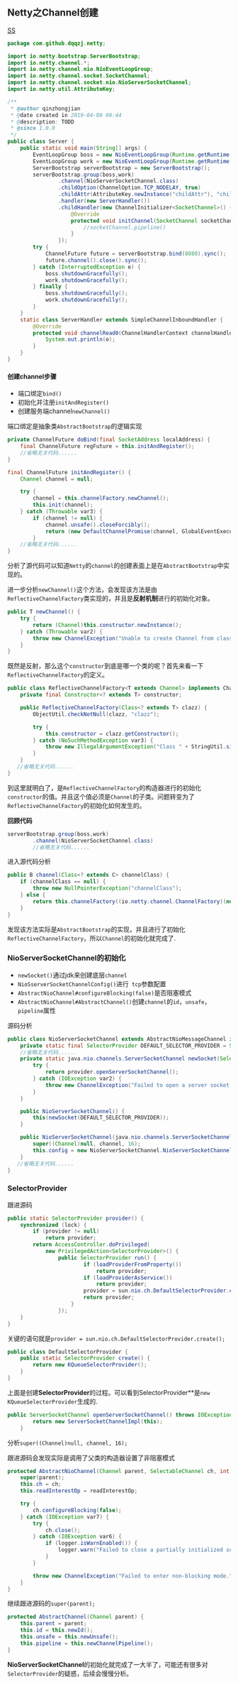 ## Netty之Channel创建
[SS](https://github.com/dqqzj/tutorial/blob/master/netty/src/main/resources/pictures/channel/build.png)

```java
package com.github.dqqzj.netty;

import io.netty.bootstrap.ServerBootstrap;
import io.netty.channel.*;
import io.netty.channel.nio.NioEventLoopGroup;
import io.netty.channel.socket.SocketChannel;
import io.netty.channel.socket.nio.NioServerSocketChannel;
import io.netty.util.AttributeKey;

/**
 * @author qinzhongjian
 * @date created in 2019-04-09 09:44
 * @description: TODD
 * @since 1.0.0
 */
public class Server {
    public static void main(String[] args) {
        EventLoopGroup boss = new NioEventLoopGroup(Runtime.getRuntime().availableProcessors());
        EventLoopGroup work = new NioEventLoopGroup(Runtime.getRuntime().availableProcessors() * 2);
        ServerBootstrap serverBootstrap = new ServerBootstrap();
        serverBootstrap.group(boss,work)
                .channel(NioServerSocketChannel.class)
                .childOption(ChannelOption.TCP_NODELAY, true)
                .childAttr(AttributeKey.newInstance("childAttr"), "childAttrValue")
                .handler(new ServerHandler())
                .childHandler(new ChannelInitializer<SocketChannel>() {
                    @Override
                    protected void initChannel(SocketChannel socketChannel) throws Exception {
                        //socketChannel.pipeline()
                    }
                });
        try {
            ChannelFuture future = serverBootstrap.bind(8080).sync();
            future.channel().close().sync();
        } catch (InterruptedException e) {
            boss.shutdownGracefully();
            work.shutdownGracefully();
        } finally {
            boss.shutdownGracefully();
            work.shutdownGracefully();
        }
    }
    static class ServerHandler extends SimpleChannelInboundHandler {
        @Override
        protected void channelRead0(ChannelHandlerContext channelHandlerContext, Object o) throws Exception {
            System.out.println(o);
        }
    }
}
```



#### 创建channel步骤

- 端口绑定`bind()`
- 初始化并注册`initAndRegister()`
- 创建服务端channel`newChannel()`

端口绑定是抽象类`AbstractBootstrap`的逻辑实现

```java
private ChannelFuture doBind(final SocketAddress localAddress) {
    final ChannelFuture regFuture = this.initAndRegister();
    //省略无关代码......
}
```

```java
final ChannelFuture initAndRegister() {
    Channel channel = null;

    try {
        channel = this.channelFactory.newChannel();
        this.init(channel);
    } catch (Throwable var3) {
        if (channel != null) {
            channel.unsafe().closeForcibly();
            return (new DefaultChannelPromise(channel, GlobalEventExecutor.INSTANCE)).setFailure(var3);
        }
    //省略无关代码......
}
```

分析了源代码可以知道`Netty`的`channel`的创建表面上是在`AbstractBootstrap`中实现的。

进一步分析`newChannel()`这个方法，会发现该方法是由`ReflectiveChannelFactory`类实现的，并且是**反射机制**进行的初始化对象。

```java
public T newChannel() {
    try {
        return (Channel)this.constructor.newInstance();
    } catch (Throwable var2) {
        throw new ChannelException("Unable to create Channel from class " + this.constructor.getDeclaringClass(), var2);
    }
}
```

既然是反射，那么这个`constructor`到底是哪一个类的呢？首先来看一下`ReflectiveChannelFactory`的定义。

```java
public class ReflectiveChannelFactory<T extends Channel> implements ChannelFactory<T> {
    private final Constructor<? extends T> constructor;

    public ReflectiveChannelFactory(Class<? extends T> clazz) {
        ObjectUtil.checkNotNull(clazz, "clazz");

        try {
            this.constructor = clazz.getConstructor();
        } catch (NoSuchMethodException var3) {
            throw new IllegalArgumentException("Class " + StringUtil.simpleClassName(clazz) + " does not have a public non-arg constructor", var3);
        }
    }
   //省略无关代码......
} 
```

到这里就明白了，是`ReflectiveChannelFactory`的构造器进行的初始化`constructor`的值。并且这个值必须是`Channel`的子类。问题转变为了`ReflectiveChannelFactory`的初始化如何发生的。

**回顾代码**

```java
serverBootstrap.group(boss,work)
        .channel(NioServerSocketChannel.class)
        //省略无关代码......
```

进入源代码分析

```java
public B channel(Class<? extends C> channelClass) {
    if (channelClass == null) {
        throw new NullPointerException("channelClass");
    } else {
        return this.channelFactory((io.netty.channel.ChannelFactory)(new ReflectiveChannelFactory(channelClass)));
    }
}
```

发现该方法实际是`AbstractBootstrap`的实现，并且进行了初始化`ReflectiveChannelFactory`，所以`Channel`的初始化就完成了.

### NioServerSocketChannel的初始化

- `newSocket()`通过jdk来创建底层`channel`
- `NioSserverSocketChannelConfig()`进行` tcp`参数配置
- `AbstractNioChannel#configureBlocking(false)`是否阻塞模式
- `AbstractNioChannel#AbstractChannel()`创建`channel`的`id`，`unsafe`，`pipeline`属性

源码分析

```java
public class NioServerSocketChannel extends AbstractNioMessageChannel implements ServerSocketChannel {
    private static final SelectorProvider DEFAULT_SELECTOR_PROVIDER = SelectorProvider.provider();
    //省略无关代码......
    private static java.nio.channels.ServerSocketChannel newSocket(SelectorProvider provider) {
        try {
            return provider.openServerSocketChannel();
        } catch (IOException var2) {
            throw new ChannelException("Failed to open a server socket.", var2);
        }
    }

    public NioServerSocketChannel() {
        this(newSocket(DEFAULT_SELECTOR_PROVIDER));
    }

    public NioServerSocketChannel(java.nio.channels.ServerSocketChannel channel) {
        super((Channel)null, channel, 16);
        this.config = new NioServerSocketChannel.NioServerSocketChannelConfig(this, this.javaChannel().socket());
    }
   //省略无关代码......
}
```

### SelectorProvider

跟进源码

```java
public static SelectorProvider provider() {
    synchronized (lock) {
        if (provider != null)
            return provider;
        return AccessController.doPrivileged(
            new PrivilegedAction<SelectorProvider>() {
                public SelectorProvider run() {
                        if (loadProviderFromProperty())
                            return provider;
                        if (loadProviderAsService())
                            return provider;
                        provider = sun.nio.ch.DefaultSelectorProvider.create();
                        return provider;
                    }
                });
    }
}
```

关键的语句就是`provider = sun.nio.ch.DefaultSelectorProvider.create();`

```java
public class DefaultSelectorProvider {
    public static SelectorProvider create() {
        return new KQueueSelectorProvider();
    }
}
```

上面是创建**SelectorProvider**的过程。可以看到SelectorProvider**是`new KQueueSelectorProvider`生成的.

```java
public ServerSocketChannel openServerSocketChannel() throws IOException {
        return new ServerSocketChannelImpl(this);
    }
```

分析`super((Channel)null, channel, 16);`

跟进源码会发现实际是调用了父类的构造器设置了非阻塞模式

```java
protected AbstractNioChannel(Channel parent, SelectableChannel ch, int readInterestOp) {
    super(parent);
    this.ch = ch;
    this.readInterestOp = readInterestOp;

    try {
        ch.configureBlocking(false);
    } catch (IOException var7) {
        try {
            ch.close();
        } catch (IOException var6) {
            if (logger.isWarnEnabled()) {
                logger.warn("Failed to close a partially initialized socket.", var6);
            }
        }

        throw new ChannelException("Failed to enter non-blocking mode.", var7);
    }
}
```

继续跟进源码的`super(parent);`

```java
protected AbstractChannel(Channel parent) {
    this.parent = parent;
    this.id = this.newId();
    this.unsafe = this.newUnsafe();
    this.pipeline = this.newChannelPipeline();
}
```

**NioServerSocketChannel**的初始化就完成了一大半了，可能还有很多对`SelectorProvider`的疑惑，后续会慢慢分析。
